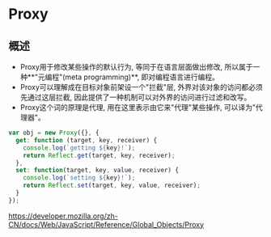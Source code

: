 # Proxy
## 概述
- Proxy用于修改某些操作的默认行为, 等同于在语言层面做出修改, 所以属于一种**"元编程"(meta programming)**, 即对编程语言进行编程。
- Proxy可以理解成在目标对象前架设一个"拦截"层, 外界对该对象的访问都必须先通过这层拦截, 因此提供了一种机制可以对外界的访问进行过滤和改写。
- Proxy这个词的原理是代理, 用在这里表示由它来"代理"某些操作, 可以译为"代理器"。

```javascript
var obj = new Proxy({}, {
  get: function (target, key, receiver) {
    console.log(`getting ${key}!`);
    return Reflect.get(target, key, receiver);
  },
  set: function(target, key, value, receiver) {
    console.log(`setting ${key}!`);
    return Reflect.set(target, key, value, receiver);
  }
});
```


https://developer.mozilla.org/zh-CN/docs/Web/JavaScript/Reference/Global_Objects/Proxy
